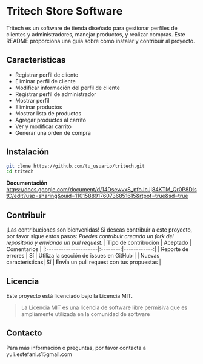 # Tritech Store Software

Tritech es un software de tienda diseñado para gestionar perfiles de clientes y administradores, manejar productos, y realizar compras. Este README proporciona una guía sobre cómo instalar y contribuir al proyecto.

## Características

-   Registrar perfil de cliente
-   Eliminar perfil de cliente
-   Modificar información del perfil de cliente
-   Registrar perfil de administrador
-   Mostrar perfil
-   Eliminar productos
-   Mostrar lista de productos
-   Agregar productos al carrito
-   Ver y modificar carrito
-   Generar una orden de compra

## Instalación

```bash
git clone https://github.com/tu_usuario/tritech.git
cd tritech
```
**Documentación**
https://docs.google.com/document/d/14DsewvxS_pfoJcJj84KTM_Qr0P8DIstC/edit?usp=sharing&ouid=110158891760736851615&rtpof=true&sd=true
## Contribuir

¡Las contribuciones son bienvenidas! Si deseas contribuir a este proyecto, por favor sigue estos pasos:
_Puedes contribuir creando un fork del repositorio y enviando un pull request._
   | Tipo de contribución | Aceptado | Comentarios |
   |:---------------------|:--------:|------------:|
   | Reporte de errores   | Sí       | Utiliza la sección de issues en GitHub |
   | Nuevas características| Sí      | Envía un pull request con tus propuestas |

## Licencia

Este proyecto está licenciado bajo la Licencia MIT. 
>La Licencia MIT es una licencia de software libre permisiva que es ampliamente utilizada en la comunidad de software
## Contacto

Para más información o preguntas, por favor contacta a yuli.estefani.s15gmail.com
